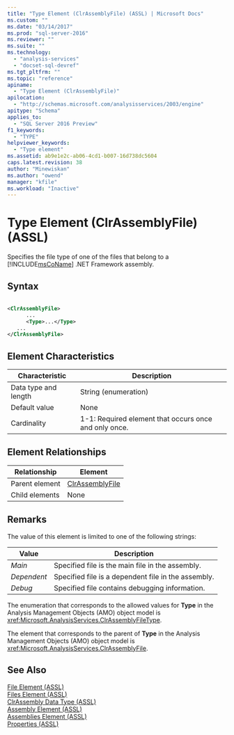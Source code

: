 ```yaml
---
title: "Type Element (ClrAssemblyFile) (ASSL) | Microsoft Docs"
ms.custom: ""
ms.date: "03/14/2017"
ms.prod: "sql-server-2016"
ms.reviewer: ""
ms.suite: ""
ms.technology: 
  - "analysis-services"
  - "docset-sql-devref"
ms.tgt_pltfrm: ""
ms.topic: "reference"
apiname: 
  - "Type Element (ClrAssemblyFile)"
apilocation: 
  - "http://schemas.microsoft.com/analysisservices/2003/engine"
apitype: "Schema"
applies_to: 
  - "SQL Server 2016 Preview"
f1_keywords: 
  - "TYPE"
helpviewer_keywords: 
  - "Type element"
ms.assetid: ab9e1e2c-ab06-4cd1-b007-16d738dc5604
caps.latest.revision: 38
author: "Minewiskan"
ms.author: "owend"
manager: "kfile"
ms.workload: "Inactive"
---
```

# Type Element (ClrAssemblyFile) (ASSL)
  Specifies the file type of one of the files that belong to a [!INCLUDE[msCoName](../../../includes/msconame-md.md)] .NET Framework assembly.  
  
## Syntax  
  
```xml  
  
<ClrAssemblyFile>  
      ...  
      <Type>...</Type>  
   ...  
</ClrAssemblyFile>  
```  
  
## Element Characteristics  
  
|Characteristic|Description|  
|--------------------|-----------------|  
|Data type and length|String (enumeration)|  
|Default value|None|  
|Cardinality|1-1: Required element that occurs once and only once.|  
  
## Element Relationships  
  
|Relationship|Element|  
|------------------|-------------|  
|Parent element|[ClrAssemblyFile](../../../analysis-services/scripting/data-type/clrassemblyfile-data-type-assl.md)|  
|Child elements|None|  
  
## Remarks  
 The value of this element is limited to one of the following strings:  
  
|Value|Description|  
|-----------|-----------------|  
|*Main*|Specified file is the main file in the assembly.|  
|*Dependent*|Specified file is a dependent file in the assembly.|  
|*Debug*|Specified file contains debugging information.|  
  
 The enumeration that corresponds to the allowed values for **Type** in the Analysis Management Objects (AMO) object model is <xref:Microsoft.AnalysisServices.ClrAssemblyFileType>.  
  
 The element that corresponds to the parent of **Type** in the Analysis Management Objects (AMO) object model is <xref:Microsoft.AnalysisServices.ClrAssemblyFile>.  
  
## See Also  
 [File Element &#40;ASSL&#41;](../../../analysis-services/scripting/objects/file-element-assl.md)   
 [Files Element &#40;ASSL&#41;](../../../analysis-services/scripting/collections/files-element-assl.md)   
 [ClrAssembly Data Type &#40;ASSL&#41;](../../../analysis-services/scripting/data-type/clrassembly-data-type-assl.md)   
 [Assembly Element &#40;ASSL&#41;](../../../analysis-services/scripting/objects/assembly-element-assl.md)   
 [Assemblies Element &#40;ASSL&#41;](../../../analysis-services/scripting/collections/assemblies-element-assl.md)   
 [Properties &#40;ASSL&#41;](../../../analysis-services/scripting/properties/properties-assl.md)  
  
  
